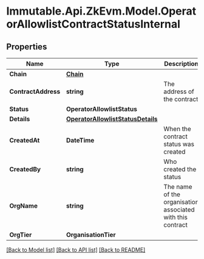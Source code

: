 # Immutable.Api.ZkEvm.Model.OperatorAllowlistContractStatusInternal

## Properties

Name | Type | Description | Notes
------------ | ------------- | ------------- | -------------
**Chain** | [**Chain**](Chain.md) |  | 
**ContractAddress** | **string** | The address of the contract | 
**Status** | **OperatorAllowlistStatus** |  | 
**Details** | [**OperatorAllowlistStatusDetails**](OperatorAllowlistStatusDetails.md) |  | 
**CreatedAt** | **DateTime** | When the contract status was created | 
**CreatedBy** | **string** | Who created the status | 
**OrgName** | **string** | The name of the organisation associated with this contract | 
**OrgTier** | **OrganisationTier** |  | 

[[Back to Model list]](../README.md#documentation-for-models) [[Back to API list]](../README.md#documentation-for-api-endpoints) [[Back to README]](../README.md)


